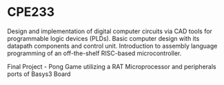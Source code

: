 # CPE233
Design and implementation of digital computer circuits via CAD tools for programmable logic devices (PLDs). Basic computer design with its datapath components and control unit. Introduction to assembly language programming of an off-the-shelf RISC-based microcontroller.

Final Project - Pong Game utilizing a RAT Microprocessor and peripherals ports of Basys3 Board
